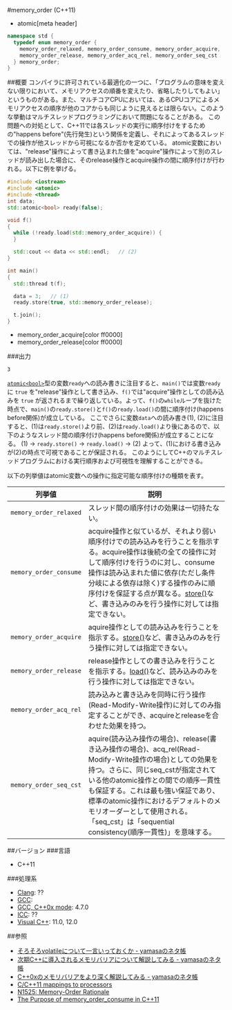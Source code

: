 #memory_order (C++11)
* atomic[meta header]

```cpp
namespace std {
  typedef enum memory_order {
    memory_order_relaxed, memory_order_consume, memory_order_acquire,
    memory_order_release, memory_order_acq_rel, memory_order_seq_cst
  } memory_order;
}
```

##概要
コンパイラに許可されている最適化の一つに、「プログラムの意味を変えない限りにおいて、メモリアクセスの順番を変えたり、省略したりしてもよい」というものがある。また、マルチコアCPUにおいては、あるCPUコアによるメモリアクセスの順序が他のコアからも同じように見えるとは限らない。このような挙動はマルチスレッドプログラミングにおいて問題になることがある。
この問題への対処として、C++11では各スレッドの実行に順序付けをするための"happens before"(先行発生)という関係を定義し、それによってあるスレッドでの操作が他スレッドから可視になるか否かを定めている。
atomic変数においては、"release"操作によって書き込まれた値を"acquire"操作によって別のスレッドが読み出した場合に、そのrelease操作とacquire操作の間に順序付けが行われる。以下に例を挙げる。

```cpp
#include <iostream>
#include <atomic>
#include <thread>
int data;
std::atomic<bool> ready(false);

void f()
{
  while (!ready.load(std::memory_order_acquire)) {
  }

  std::cout << data << std::endl;   // (2)
}

int main()
{
  std::thread t(f);

  data = 3;   // (1)
  ready.store(true, std::memory_order_release);

  t.join();
}
```
* memory_order_acquire[color ff0000]
* memory_order_release[color ff0000]

###出力
```
3
```

[`atomic<bool>`](./atomic.md)型の変数`ready`への読み書きに注目すると、`main()`では変数`ready`に `true` を"release"操作として書き込み、`f()`では"acquire"操作としての読み込みを `true` が返されるまで繰り返している。よって、`f()`の`while`ループを抜けた時点で、`main()`の`ready.store()`と`f()`の`ready.load()`の間に順序付け(happens before関係)が成立している。
ここでさらに変数`data`への読み書き(1), (2)に注目すると、(1)は`ready.store()`より前、(2)は`ready.load()`より後にあるので、以下のようなスレッド間の順序付け(happens before関係)が成立することになる。
   (1) → `ready.store()` → `ready.load()` → (2)
よって、(1)における書き込みが(2)の時点で可視であることが保証される。
このようにしてC++のマルチスレッドプログラムにおける実行順序および可視性を理解することができる。

以下の列挙値はatomic変数への操作に指定可能な順序付けの種類を表す。

| 列挙値 | 説明 |
|-----------------------------------|----------------------------------------------------------------------------------------------------------------------------------------------------------------------------------------------------------------------------------------------------------------------------------------------------------------------------------------------------------------------------------------------------------------------------------------------------------------------------------------------------------------------------------------------------|
| `memory_order_relaxed` | スレッド間の順序付けの効果は一切持たない。 |
| `memory_order_consume` | acquire操作と似ているが、それより弱い順序付けでの読み込みを行うことを指示する。acquire操作は後続の全ての操作に対して順序付けを行うのに対し、consume操作は読み込まれた値に依存(ただし条件分岐による依存は除く)する操作のみに順序付けを保証する点が異なる。[store()](./atomic/store.md)など、書き込みのみを行う操作に対しては指定できない。 |
| `memory_order_acquire` | aquire操作としての読み込みを行うことを指示する。[store()](./atomic/store.md)など、書き込みのみを行う操作に対しては指定できない。 |
| `memory_order_release` | release操作としての書き込みを行うことを指示する。[load()](./atomic/load.md)など、読み込みのみを行う操作に対しては指定できない。 |
| `memory_order_acq_rel` | 読み込みと書き込みを同時に行う操作(Read-Modify-Write操作)に対してのみ指定することができ、acquireとreleaseを合わせた効果を持つ。 |
| `memory_order_seq_cst` | aquire(読み込み操作の場合)、release(書き込み操作の場合)、acq_rel(Read-Modify-Write操作の場合)としての効果を持つ。さらに、同じseq_cstが指定されている他のatomic操作との間での順序一貫性も保証する。これは最も強い保証であり、標準のatomic操作におけるデフォルトのメモリオーダーとして使用される。「seq_cst」は「sequential consistency(順序一貫性)」を意味する。 |


##バージョン
###言語
- C++11

###処理系
- [Clang](/implementation.md#clang): ??
- [GCC](/implementation.md#gcc): 
- [GCC, C++0x mode](/implementation.md#gcc): 4.7.0
- [ICC](/implementation.md#icc): ??
- [Visual C++](/implementation.md#visual_cpp): 11.0, 12.0


##参照
- [そろそろvolatileについて一言いっておくか - yamasaのネタ帳](http://d.hatena.ne.jp/bsdhouse/20090720/1248085754)
- [次期C++に導入されるメモリバリアについて解説してみる - yamasaのネタ帳](http://d.hatena.ne.jp/bsdhouse/20090816/1250446250)
- [C++0xのメモリバリアをより深く解説してみる - yamasaのネタ帳](http://d.hatena.ne.jp/bsdhouse/20090929/1254237835)
- [C/C++11 mappings to processors](http://www.cl.cam.ac.uk/~pes20/cpp/cpp0xmappings.html)
- [N1525: Memory-Order Rationale](http://www.open-std.org/jtc1/sc22/wg14/www/docs/n1525.htm)
- [The Purpose of memory_order_consume in C++11](http://preshing.com/20140709/the-purpose-of-memory_order_consume-in-cpp11/)

